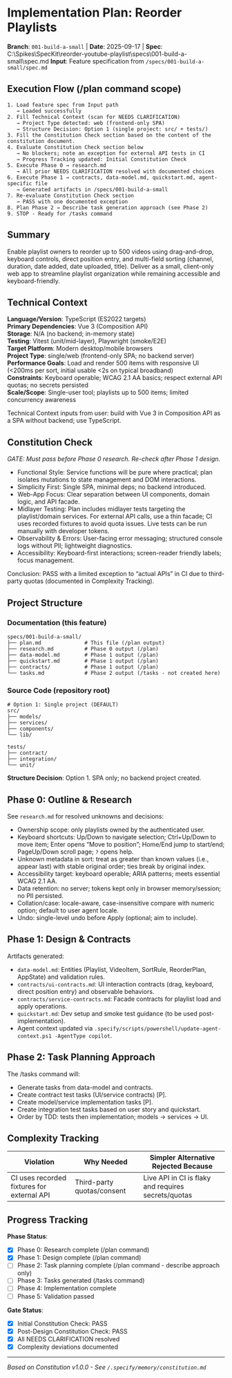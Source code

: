 # Implementation Plan: Reorder Playlists

**Branch**: `001-build-a-small` | **Date**: 2025-09-17 | **Spec**: C:\Spikes\SpecKit\reorder-youtube-playlist\specs\001-build-a-small\spec.md
**Input**: Feature specification from `/specs/001-build-a-small/spec.md`

## Execution Flow (/plan command scope)

```
1. Load feature spec from Input path
   → Loaded successfully
2. Fill Technical Context (scan for NEEDS CLARIFICATION)
   → Project Type detected: web (frontend-only SPA)
   → Structure Decision: Option 1 (single project: src/ + tests/)
3. Fill the Constitution Check section based on the content of the constitution document.
4. Evaluate Constitution Check section below
   → No blockers; note an exception for external API tests in CI
   → Progress Tracking updated: Initial Constitution Check
5. Execute Phase 0 → research.md
   → All prior NEEDS CLARIFICATION resolved with documented choices
6. Execute Phase 1 → contracts, data-model.md, quickstart.md, agent-specific file
   → Generated artifacts in /specs/001-build-a-small
7. Re-evaluate Constitution Check section
   → PASS with one documented exception
8. Plan Phase 2 → Describe task generation approach (see Phase 2)
9. STOP - Ready for /tasks command
```

## Summary

Enable playlist owners to reorder up to 500 videos using drag-and-drop, keyboard controls, direct position entry, and multi-field sorting (channel, duration, date added, date uploaded, title). Deliver as a small, client-only web app to streamline playlist organization while remaining accessible and keyboard-friendly.

## Technical Context

**Language/Version**: TypeScript (ES2022 targets)  
**Primary Dependencies**: Vue 3 (Composition API)  
**Storage**: N/A (no backend; in-memory state)  
**Testing**: Vitest (unit/mid-layer), Playwright (smoke/E2E)  
**Target Platform**: Modern desktop/mobile browsers  
**Project Type**: single/web (frontend-only SPA; no backend server)  
**Performance Goals**: Load and render 500 items with responsive UI (<200ms per sort, initial usable <2s on typical broadband)  
**Constraints**: Keyboard operable; WCAG 2.1 AA basics; respect external API quotas; no secrets persisted  
**Scale/Scope**: Single-user tool; playlists up to 500 items; limited concurrency awareness

Technical Context inputs from user: build with Vue 3 in Composition API as a SPA without backend; use TypeScript.

## Constitution Check

_GATE: Must pass before Phase 0 research. Re-check after Phase 1 design._

- Functional Style: Service functions will be pure where practical; plan isolates mutations to state management and DOM interactions.
- Simplicity First: Single SPA, minimal deps; no backend introduced.
- Web-App Focus: Clear separation between UI components, domain logic, and API facade.
- Midlayer Testing: Plan includes midlayer tests targeting the playlist/domain services. For external API calls, use a thin facade; CI uses recorded fixtures to avoid quota issues. Live tests can be run manually with developer tokens.
- Observability & Errors: User-facing error messaging; structured console logs without PII; lightweight diagnostics.
- Accessibility: Keyboard-first interactions; screen-reader friendly labels; focus management.

Conclusion: PASS with a limited exception to “actual APIs” in CI due to third-party quotas (documented in Complexity Tracking).

## Project Structure

### Documentation (this feature)

```
specs/001-build-a-small/
├── plan.md              # This file (/plan output)
├── research.md          # Phase 0 output (/plan)
├── data-model.md        # Phase 1 output (/plan)
├── quickstart.md        # Phase 1 output (/plan)
├── contracts/           # Phase 1 output (/plan)
└── tasks.md             # Phase 2 output (/tasks - not created here)
```

### Source Code (repository root)

```
# Option 1: Single project (DEFAULT)
src/
├── models/
├── services/
├── components/
└── lib/

tests/
├── contract/
├── integration/
└── unit/
```

**Structure Decision**: Option 1. SPA only; no backend project created.

## Phase 0: Outline & Research

See `research.md` for resolved unknowns and decisions:

- Ownership scope: only playlists owned by the authenticated user.
- Keyboard shortcuts: Up/Down to navigate selection; Ctrl+Up/Down to move item; Enter opens “Move to position”; Home/End jump to start/end; PageUp/Down scroll page; `?` opens help.
- Unknown metadata in sort: treat as greater than known values (i.e., appear last) with stable original order; ties break by original index.
- Accessibility target: keyboard operable; ARIA patterns; meets essential WCAG 2.1 AA.
- Data retention: no server; tokens kept only in browser memory/session; no PII persisted.
- Collation/case: locale-aware, case-insensitive compare with numeric option; default to user agent locale.
- Undo: single-level undo before Apply (optional; aim to include).

## Phase 1: Design & Contracts

Artifacts generated:

- `data-model.md`: Entities (Playlist, VideoItem, SortRule, ReorderPlan, AppState) and validation rules.
- `contracts/ui-contracts.md`: UI interaction contracts (drag, keyboard, direct position entry) and observable behaviors.
- `contracts/service-contracts.md`: Facade contracts for playlist load and apply operations.
- `quickstart.md`: Dev setup and smoke test guidance (to be used post-implementation).
- Agent context updated via `.specify/scripts/powershell/update-agent-context.ps1 -AgentType copilot`.

## Phase 2: Task Planning Approach

The /tasks command will:

- Generate tasks from data-model and contracts.
- Create contract test tasks (UI/service contracts) [P].
- Create model/service implementation tasks [P].
- Create integration test tasks based on user story and quickstart.
- Order by TDD: tests then implementation; models → services → UI.

## Complexity Tracking

| Violation                                  | Why Needed                 | Simpler Alternative Rejected Because                |
| ------------------------------------------ | -------------------------- | --------------------------------------------------- |
| CI uses recorded fixtures for external API | Third-party quotas/consent | Live API in CI is flaky and requires secrets/quotas |

## Progress Tracking

**Phase Status**:

- [x] Phase 0: Research complete (/plan command)
- [x] Phase 1: Design complete (/plan command)
- [ ] Phase 2: Task planning complete (/plan command - describe approach only)
- [ ] Phase 3: Tasks generated (/tasks command)
- [ ] Phase 4: Implementation complete
- [ ] Phase 5: Validation passed

**Gate Status**:

- [x] Initial Constitution Check: PASS
- [x] Post-Design Constitution Check: PASS
- [x] All NEEDS CLARIFICATION resolved
- [x] Complexity deviations documented

---

_Based on Constitution v1.0.0 - See `/.specify/memory/constitution.md`_
